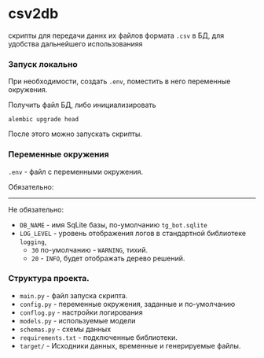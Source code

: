 # csv2db
 скрипты для передачи даннх их файлов формата `.csv` в БД, для удобства дальнейшего использованияя


### Запуск локально

При необходимости, создать `.env`, поместить в него переменные окружения.

Получить файл БД, либо инициализировать
```console
alembic upgrade head
```
После этого можно запускать скрипты.


### Переменные окружения

`.env` - файл с переменными окружения.

Обязательно:
- ---

Не обязательно:
- `DB_NAME`  - имя SqLite базы, по-умолчанию `tg_bot.sqlite`
- `LOG_LEVEL` - уровень отображения логов в стандартной библиотеке `logging`, 
  - `30` по-умолчанию - `WARNING`, тихий. 
  - `20` - `INFO`, будет отображать дерево решений.


### Структура проекта.

- `main.py` - файл запуска скрипта. 
- `config.py` - переменные окружения, заданные и по-умолчанию
- `conflog.py` - настройки логирования
- `models.py` - используемые модели
- `schemas.py` - схемы данных
- `requirements.txt` - подключенные библиотеки.
- `target/` - Исходники данных, временные и генерируемые файлы.

